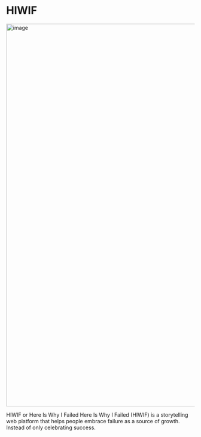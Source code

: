 # HIWIF

<img width="1024" height="1024" alt="image" src="https://github.com/user-attachments/assets/3dfa8360-5780-41ef-8821-7d22773ed43b" />

HIWIF or Here Is Why I Failed Here Is Why I Failed (HIWIF) is a storytelling web platform that helps people embrace failure as a source of growth. Instead of only celebrating success.
